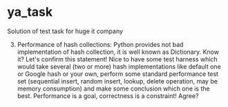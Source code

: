 ya_task
=======
Solution of test task for huge it company

3. Performance of hash collections:
Python provides not bad implementation of hash collection, it is well known as Dictionary. Know it? Let's confirm this statement! Nice to have some test harness which would take several (two or more) hash implementations like default one or Google hash or your own, perform some standard performance test set (sequential insert, random insert, lookup, delete operation, may be memory consumption) and make some conclusion which one is the best. Performance is a goal, correctness is a constraint! Agree?
